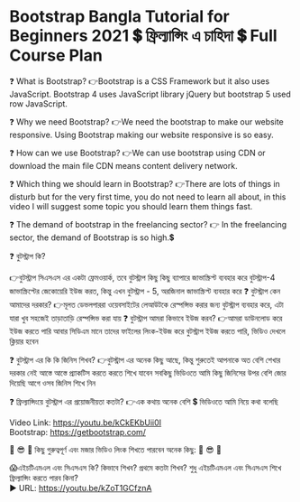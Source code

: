# Bootstrap Bangla Tutorial for Beginners 2021 💲 ফ্রিল্যান্সিং এ চাহিদা 💲 Full Course Plan

❓ What is Bootstrap?
👉Bootstrap is a CSS Framework but it also uses JavaScript. Bootstrap 4 uses JavaScript library jQuery but bootstrap 5 used row JavaScript.

❓ Why we need Bootstrap?
👉We need the bootstrap to make our website responsive. Using Bootstrap making our website responsive is so easy.

❓ How can we use Bootstrap?
👉We can use bootstrap using CDN or download the main file CDN means content delivery network.

❓ Which thing we should learn in Bootstrap?
👉There are lots of things in disturb but for the very first time, you do not need to learn all about,  in this video I will suggest some topic you should learn them things fast.

❓ The demand of bootstrap in the freelancing sector?
👉 In the freelancing sector, the demand of Bootstrap is so high.💲 



❓ বুটস্ট্রাপ কি?

👉বুটস্ট্রাপ  সিএসএস এর একটা ফ্রেমওয়ার্ক, তবে বুটস্ট্রাপ কিছু কিছু ব্যাপারে জাভাস্ক্রিপ্ট ব্যবহার করে বুটস্ট্রাপ-4 জাভাস্ক্রিপ্টের জেকোয়েরি  ইউজ করত,  কিন্তু এখন বুটস্ট্রাপ - 5,  অরজিনাল জাভাস্ক্রিপ্ট ব্যবহার করে
❓ বুটস্ট্রাপ কেন আমাদের দরকার?
👉মূলত ডেভলপাররা ওয়েবসাইটের লেআউটকে রেস্পন্সিভ করার জন্য বুটস্ট্রাপ ব্যবহার করে, এটা যারা খুব সহজেই তাড়াতাড়ি রেস্পন্সিভ করা যায়
❓ বুটস্ট্রাপ আমরা কিভাবে ইউজ করব?
👉আমরা ডাউনলোড করে ইউজ করতে পারি আবার সিডিএম মানে  তাদের ফাইলের লিংক-ইউজ করে বুটস্ট্রাপ   ইউজ করতে পারি,  ভিডিও দেখলে ক্লিয়ার হবেন

❓ বুটস্ট্রাপ এর কি কি জিনিস শিখব?
👉বুটস্ট্রাপ এর অনেক কিছু আছে,  কিন্তু শুরুতেই আপনাকে অত বেশি শেখার দরকার নেই আস্তে আস্তে প্র্যাকটিস করতে করতে শিখে যাবেন সবকিছু ভিডিওতে আমি কিছু জিনিসের উপর বেশি জোর দিয়েছি আগে ওসব জিনিস শিখে নিন

❓ ফ্রিল্যান্সিংয়ে বুটস্ট্রাপ এর প্রয়োজনীয়তা  কতটা?
👉এক কথায় অনেক বেশি 💲 ভিডিওতে আমি নিয়ে কথা বলেছি 


Video Link:     https://youtu.be/kCkEKbUii0I <br>
Bootstrap:       https://getbootstrap.com/


🤑 😎 🤗 কিছু গুরুত্বপূর্ণ এবং মজার ভিডিও লিংক শিখতে পারবেন অনেক কিছু: 🤑 😎 🤗 

😱এইচটিএমএল এবং সিএসএস কি?  কিভাবে শিখব?  প্রথমে কতটা শিখব?  শুধু এইচটিএমএল এবং সিএসএস শিখে ফ্রিল্যান্সিং করতে পারব কিনা?<br>
▶️ URL: https://youtu.be/kZoT1GCfznA
